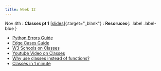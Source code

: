 ```yaml
---
title: Week 12
---
```


Nov 4th
: **Classes pt 1** [\[slides\]](https://docs.google.com/presentation/d/1y74_ucGaVbDx17hv5aW6uftxeosxP8n4nLsIdMG_pwU/edit?usp=sharing){:target="\_blank"}
: **Resoruces**{: .label .label-blue }
- [Python Errors Guide](https://docs.google.com/document/d/1S9DKwV66X5zdpiikkvXE7OnUneR4FRKem3v2xGc4zRg/edit?usp=sharing)
- [Edge Cases Guide](https://docs.google.com/document/d/1erH8pX7RWOcaF2SLMjThGzq7nwDChwIruURsV9-wGN8/edit?usp=sharing)
- [W3 Schools on Classes](https://www.w3schools.com/python/python_classes.asp)
- [Youtube Video on Classes](https://www.youtube.com/watch?v=q2SGW2VgwAM)
- [Why use classes instead of functions?](https://www.reddit.com/r/learnpython/comments/1mc8ih/why_should_you_use_classes_instead_of_functions/)
- [Classes in 1 minute](https://www.youtube.com/watch?v=yYALsys-P_w)

